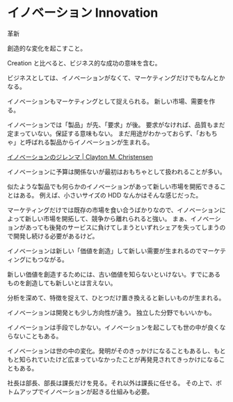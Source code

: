 # イノベーション Innovation

革新

創造的な変化を起こすこと。

Creation と比べると、ビジネス的な成功の意味を含む。

ビジネスとしては、イノベーションがなくて、マーケティングだけでもなんとかなる。

イノベーションもマーケティングとして捉えられる。
新しい市場、需要を作る。

イノベーションでは「製品」が先、「要求」が後。
要求がなければ、品質もまだ定まっていない。保証する意味もない。
まだ用途がわかっておらず、「おもちゃ」と呼ばれる製品からイノベーションが生まれる。

[イノベーションのジレンマ | Clayton M. Christensen](https://www.amazon.co.jp/dp/B009ILGWS6)

イノベーションに予算は関係ないが最初はおもちゃとして扱われることが多い。

似たような製品でも何らかのイノベーションがあって新しい市場を開拓できることはある。
例えば、小さいサイズの HDD なんかはそんな感じだった。

マーケティングだけでは既存の市場を食い合うばかりなので、イノベーションによって新しい市場を開拓して、競争から離れられると強い。
まぁ、イノベーションがあっても後発のサービスに負けてしまうといずれシェアを失ってしまうので開発し続ける必要があるけど。

イノベーションは新しい「価値を創造」して新しい需要が生まれるのでマーケティングにもつながる。

新しい価値を創造するためには、古い価値を知らないといけない。すでにあるものを創造しても新しいとは言えない。

分析を深めて、特徴を捉えて、ひとつだけ置き換えると新しいものが生まれる。

イノベーションは開発とも少し方向性が違う。
独立した分野でもいいかも。

イノベーションは手段でしかない。イノベーションを起こしても世の中が良くならないこともある。

イノベーションは世の中の変化。発明がそのきっかけになることもあるし、もともと知られていたけど広まっていなかったことが再発見されてきっかけになることもある。

社長は部長、部長は課長だけを見る。それ以外は課長に任せる。
その上で、ボトムアップでイノベーションが起きる仕組みも必要。
